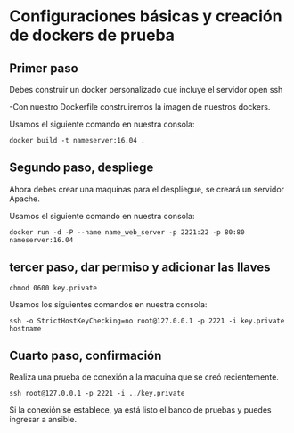 # Configuraciones básicas y creación de dockers de prueba

## Primer paso

Debes construir un docker personalizado que incluye el servidor open ssh

-Con nuestro Dockerfile construiremos la imagen de nuestros dockers. 

Usamos el siguiente comando en nuestra consola: 
               
`docker build -t nameserver:16.04 .`

## Segundo paso, despliege

Ahora debes crear una maquinas para el despliegue, se creará  un servidor Apache.

Usamos el siguiente comando en nuestra consola: 

`docker run -d -P --name name_web_server -p 2221:22 -p 80:80 nameserver:16.04`

## tercer paso, dar permiso y adicionar las llaves </h3>

`chmod 0600 key.private`

Usamos los siguientes comandos en nuestra consola: 

`ssh -o StrictHostKeyChecking=no root@127.0.0.1 -p 2221 -i key.private hostname`

## Cuarto paso, confirmación

Realiza una prueba de conexión a la maquina que se creó recientemente.

`ssh root@127.0.0.1 -p 2221 -i ../key.private`

Si la conexión se establece, ya está listo el banco de pruebas y puedes ingresar a ansible.
